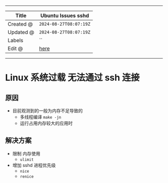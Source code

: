 -----

| Title     | Ubuntu Issues sshd                                   |
| --------- | ---------------------------------------------------- |
| Created @ | `2024-08-27T08:07:19Z`                               |
| Updated @ | `2024-08-27T08:07:19Z`                               |
| Labels    | \`\`                                                 |
| Edit @    | [here](https://github.com/junxnone/linux/issues/132) |

-----

# Linux 系统过载 无法通过 ssh 连接

## 原因

  - 目前观测到的一般为内存不足导致的
      - 多线程编译 `make -jn`
      - 运行占用内存较大的应用时

## 解决方案

  - 限制 内存使用
      - `ulimit`
  - 增加 sshd 进程优先级
      - `nice`
      - `renice`
